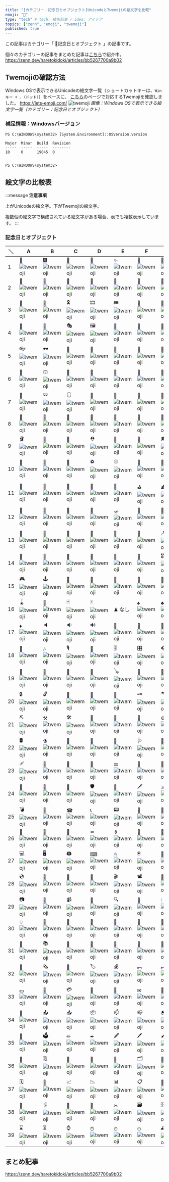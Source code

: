 ```yaml
---
title: "[カテゴリー：記念日とオブジェクト]UnicodeとTwemojiの絵文字を比較"
emoji: "🎈"
type: "tech" # tech: 技術記事 / idea: アイデア
topics: ["zenn", "emoji", "twemoji"]
published: true
---
```

この記事はカテゴリー「 🎈記念日とオブジェクト 」の記事です。

個々のカテゴリーの記事をまとめた記事は[こちら](https://zenn.dev/haretokidoki/articles/bb5267700a9b02)で紹介中。
https://zenn.dev/haretokidoki/articles/bb5267700a9b02

## Twemojiの確認方法

Windows OSで表示できるUnicodeの絵文字一覧（ショートカットキーは、`Winキー + .（ドット）`）をベースに、
[こちら](https://lets-emoji.com/)のページで対応するTwemojiを確認しました。
https://lets-emoji.com/
![twemoji](https://storage.googleapis.com/zenn-user-upload/639d9213837a-20230517.png)
*画像：Windows OSで表示できる絵文字一覧（カテゴリー：記念日とオブジェクト）*

### 補足情報：Windowsバージョン

```powershell:Windows10 Pro
PS C:\WINDOWS\system32> [System.Environment]::OSVersion.Version

Major  Minor  Build  Revision
-----  -----  -----  --------
10     0      19045  0


PS C:\WINDOWS\system32>
```

## 絵文字の比較表

:::message
**注意事項**

上がUnicodeの絵文字。下がTwemojiの絵文字。

複数個の絵文字で構成されている絵文字がある場合、表でも複数表示しています。
:::
### 記念日とオブジェクト

| ＼ | A | B | C | D | E | F | G | H |
| ----- | ----- | ----- | ----- | ----- | ----- | ----- | ----- | ----- |
| 1 | 🎈 ![twemoji](https://twemoji.maxcdn.com/v/14.0.2/72x72/1f388.png) | 🎆 ![twemoji](https://twemoji.maxcdn.com/v/14.0.2/72x72/1f386.png) | 🎇 ![twemoji](https://twemoji.maxcdn.com/v/14.0.2/72x72/1f387.png) | 🧨 ![twemoji](https://twemoji.maxcdn.com/v/14.0.2/72x72/1f9e8.png) | ✨ ![twemoji](https://twemoji.maxcdn.com/v/14.0.2/72x72/2728.png) | 🎉 ![twemoji](https://twemoji.maxcdn.com/v/14.0.2/72x72/1f389.png) | 🎊 ![twemoji](https://twemoji.maxcdn.com/v/14.0.2/72x72/1f38a.png) | 🎃 ![twemoji](https://twemoji.maxcdn.com/v/14.0.2/72x72/1f383.png) |
| 2 | 🎄 ![twemoji](https://twemoji.maxcdn.com/v/14.0.2/72x72/1f384.png) | 🎋 ![twemoji](https://twemoji.maxcdn.com/v/14.0.2/72x72/1f38b.png) | 🎍 ![twemoji](https://twemoji.maxcdn.com/v/14.0.2/72x72/1f38d.png) | 🎎 ![twemoji](https://twemoji.maxcdn.com/v/14.0.2/72x72/1f38e.png) | 🎏 ![twemoji](https://twemoji.maxcdn.com/v/14.0.2/72x72/1f38f.png) | 🎐 ![twemoji](https://twemoji.maxcdn.com/v/14.0.2/72x72/1f390.png) | 🎑 ![twemoji](https://twemoji.maxcdn.com/v/14.0.2/72x72/1f391.png) | 🧧 ![twemoji](https://twemoji.maxcdn.com/v/14.0.2/72x72/1f9e7.png) |
| 3 | 🎀 ![twemoji](https://twemoji.maxcdn.com/v/14.0.2/72x72/1f380.png) | 🎁 ![twemoji](https://twemoji.maxcdn.com/v/14.0.2/72x72/1f381.png) | 🎗 ![twemoji](https://twemoji.maxcdn.com/v/14.0.2/72x72/1f397.png) | 🎞 ![twemoji](https://twemoji.maxcdn.com/v/14.0.2/72x72/1f39e.png) | 🎟 ![twemoji](https://twemoji.maxcdn.com/v/14.0.2/72x72/1f39f.png) | 🎫 ![twemoji](https://twemoji.maxcdn.com/v/14.0.2/72x72/1f3ab.png) | 🎠 ![twemoji](https://twemoji.maxcdn.com/v/14.0.2/72x72/1f3a0.png) | 🎡 ![twemoji](https://twemoji.maxcdn.com/v/14.0.2/72x72/1f3a1.png) |
| 4 | 🎢 ![twemoji](https://twemoji.maxcdn.com/v/14.0.2/72x72/1f3a2.png) | 🎪 ![twemoji](https://twemoji.maxcdn.com/v/14.0.2/72x72/1f3aa.png) | 🎭 ![twemoji](https://twemoji.maxcdn.com/v/14.0.2/72x72/1f3ad.png) | 🖼 ![twemoji](https://twemoji.maxcdn.com/v/14.0.2/72x72/1f5bc.png) | 🎨 ![twemoji](https://twemoji.maxcdn.com/v/14.0.2/72x72/1f3a8.png) | 🧵 ![twemoji](https://twemoji.maxcdn.com/v/14.0.2/72x72/1f9f5.png) | 🧶 ![twemoji](https://twemoji.maxcdn.com/v/14.0.2/72x72/1f9f6.png) | 🛒 ![twemoji](https://twemoji.maxcdn.com/v/14.0.2/72x72/1f6d2.png) |
| 5 | 👓 ![twemoji](https://twemoji.maxcdn.com/v/14.0.2/72x72/1f453.png) | 🕶 ![twemoji](https://twemoji.maxcdn.com/v/14.0.2/72x72/1f576.png) | 🦺 ![twemoji](https://twemoji.maxcdn.com/v/14.0.2/72x72/1f9ba.png) | 🥽 ![twemoji](https://twemoji.maxcdn.com/v/14.0.2/72x72/1f97d.png) | 🥼 ![twemoji](https://twemoji.maxcdn.com/v/14.0.2/72x72/1f97c.png) | 🧥 ![twemoji](https://twemoji.maxcdn.com/v/14.0.2/72x72/1f9e5.png) | 👔 ![twemoji](https://twemoji.maxcdn.com/v/14.0.2/72x72/1f454.png) | 👕 ![twemoji](https://twemoji.maxcdn.com/v/14.0.2/72x72/1f455.png) |
| 6 | 👖 ![twemoji](https://twemoji.maxcdn.com/v/14.0.2/72x72/1f456.png) | 🩳 ![twemoji](https://twemoji.maxcdn.com/v/14.0.2/72x72/1fa73.png) | 🧣 ![twemoji](https://twemoji.maxcdn.com/v/14.0.2/72x72/1f9e3.png) | 🧤 ![twemoji](https://twemoji.maxcdn.com/v/14.0.2/72x72/1f9e4.png) | 🧦 ![twemoji](https://twemoji.maxcdn.com/v/14.0.2/72x72/1f9e6.png) | 👗 ![twemoji](https://twemoji.maxcdn.com/v/14.0.2/72x72/1f457.png) | 🥻 ![twemoji](https://twemoji.maxcdn.com/v/14.0.2/72x72/1f97b.png) | 👘 ![twemoji](https://twemoji.maxcdn.com/v/14.0.2/72x72/1f458.png) |
| 7 | 👚 ![twemoji](https://twemoji.maxcdn.com/v/14.0.2/72x72/1f45a.png) | 🩲 ![twemoji](https://twemoji.maxcdn.com/v/14.0.2/72x72/1fa72.png) | 🩱 ![twemoji](https://twemoji.maxcdn.com/v/14.0.2/72x72/1fa71.png) | 👙 ![twemoji](https://twemoji.maxcdn.com/v/14.0.2/72x72/1f459.png) | 👛 ![twemoji](https://twemoji.maxcdn.com/v/14.0.2/72x72/1f45b.png) | 👜 ![twemoji](https://twemoji.maxcdn.com/v/14.0.2/72x72/1f45c.png) | 👝 ![twemoji](https://twemoji.maxcdn.com/v/14.0.2/72x72/1f45d.png) | 🛍 ![twemoji](https://twemoji.maxcdn.com/v/14.0.2/72x72/1f6cd.png) |
| 8 | 🎒 ![twemoji](https://twemoji.maxcdn.com/v/14.0.2/72x72/1f392.png) | 👞 ![twemoji](https://twemoji.maxcdn.com/v/14.0.2/72x72/1f45e.png) | 👟 ![twemoji](https://twemoji.maxcdn.com/v/14.0.2/72x72/1f45f.png) | 🥾 ![twemoji](https://twemoji.maxcdn.com/v/14.0.2/72x72/1f97e.png) | 🥿 ![twemoji](https://twemoji.maxcdn.com/v/14.0.2/72x72/1f97f.png) | 👠 ![twemoji](https://twemoji.maxcdn.com/v/14.0.2/72x72/1f460.png) | 👡 ![twemoji](https://twemoji.maxcdn.com/v/14.0.2/72x72/1f461.png) | 👢 ![twemoji](https://twemoji.maxcdn.com/v/14.0.2/72x72/1f462.png) |
| 9 | 🩰 ![twemoji](https://twemoji.maxcdn.com/v/14.0.2/72x72/1fa70.png) | 👑 ![twemoji](https://twemoji.maxcdn.com/v/14.0.2/72x72/1f451.png) | 🧢 ![twemoji](https://twemoji.maxcdn.com/v/14.0.2/72x72/1f9e2.png) | ⛑ ![twemoji](https://twemoji.maxcdn.com/v/14.0.2/72x72/26d1.png) | 👒 ![twemoji](https://twemoji.maxcdn.com/v/14.0.2/72x72/1f452.png) | 🎩 ![twemoji](https://twemoji.maxcdn.com/v/14.0.2/72x72/1f3a9.png) | 🎓 ![twemoji](https://twemoji.maxcdn.com/v/14.0.2/72x72/1f393.png) | 💋 ![twemoji](https://twemoji.maxcdn.com/v/14.0.2/72x72/1f48b.png) |
| 10 | 💄 ![twemoji](https://twemoji.maxcdn.com/v/14.0.2/72x72/1f484.png) | 💍 ![twemoji](https://twemoji.maxcdn.com/v/14.0.2/72x72/1f48d.png) | 💎 ![twemoji](https://twemoji.maxcdn.com/v/14.0.2/72x72/1f48e.png) | ⚽ ![twemoji](https://twemoji.maxcdn.com/v/14.0.2/72x72/26bd.png) | ⚾ ![twemoji](https://twemoji.maxcdn.com/v/14.0.2/72x72/26be.png) | 🥎 ![twemoji](https://twemoji.maxcdn.com/v/14.0.2/72x72/1f94e.png) | 🏀 ![twemoji](https://twemoji.maxcdn.com/v/14.0.2/72x72/1f3c0.png) | 🏐 ![twemoji](https://twemoji.maxcdn.com/v/14.0.2/72x72/1f3d0.png) |
| 11 | 🏈 ![twemoji](https://twemoji.maxcdn.com/v/14.0.2/72x72/1f3c8.png) | 🏉 ![twemoji](https://twemoji.maxcdn.com/v/14.0.2/72x72/1f3c9.png) | 🎱 ![twemoji](https://twemoji.maxcdn.com/v/14.0.2/72x72/1f3b1.png) | 🎳 ![twemoji](https://twemoji.maxcdn.com/v/14.0.2/72x72/1f3b3.png) | 🥌 ![twemoji](https://twemoji.maxcdn.com/v/14.0.2/72x72/1f94c.png) | ⛳ ![twemoji](https://twemoji.maxcdn.com/v/14.0.2/72x72/26f3.png) | ⛸ ![twemoji](https://twemoji.maxcdn.com/v/14.0.2/72x72/26f8.png) | 🎣 ![twemoji](https://twemoji.maxcdn.com/v/14.0.2/72x72/1f3a3.png) |
| 12 | 🤿 ![twemoji](https://twemoji.maxcdn.com/v/14.0.2/72x72/1f93f.png) | 🎽 ![twemoji](https://twemoji.maxcdn.com/v/14.0.2/72x72/1f3bd.png) | 🛶 ![twemoji](https://twemoji.maxcdn.com/v/14.0.2/72x72/1f6f6.png) | 🎿 ![twemoji](https://twemoji.maxcdn.com/v/14.0.2/72x72/1f3bf.png) | 🛷 ![twemoji](https://twemoji.maxcdn.com/v/14.0.2/72x72/1f6f7.png) | 🥅 ![twemoji](https://twemoji.maxcdn.com/v/14.0.2/72x72/1f945.png) | 🏒 ![twemoji](https://twemoji.maxcdn.com/v/14.0.2/72x72/1f3d2.png) | 🥍 ![twemoji](https://twemoji.maxcdn.com/v/14.0.2/72x72/1f94d.png) |
| 13 | 🏏 ![twemoji](https://twemoji.maxcdn.com/v/14.0.2/72x72/1f3cf.png) | 🏑 ![twemoji](https://twemoji.maxcdn.com/v/14.0.2/72x72/1f3d1.png) | 🏓 ![twemoji](https://twemoji.maxcdn.com/v/14.0.2/72x72/1f3d3.png) | 🏸 ![twemoji](https://twemoji.maxcdn.com/v/14.0.2/72x72/1f3f8.png) | 🎾 ![twemoji](https://twemoji.maxcdn.com/v/14.0.2/72x72/1f3be.png) | 🥏 ![twemoji](https://twemoji.maxcdn.com/v/14.0.2/72x72/1f94f.png) | 🪁 ![twemoji](https://twemoji.maxcdn.com/v/14.0.2/72x72/1fa81.png) | 🎯 ![twemoji](https://twemoji.maxcdn.com/v/14.0.2/72x72/1f3af.png) |
| 14 | 🥊 ![twemoji](https://twemoji.maxcdn.com/v/14.0.2/72x72/1f94a.png) | 🥋 ![twemoji](https://twemoji.maxcdn.com/v/14.0.2/72x72/1f94b.png) | 🥇 ![twemoji](https://twemoji.maxcdn.com/v/14.0.2/72x72/1f947.png) | 🥈 ![twemoji](https://twemoji.maxcdn.com/v/14.0.2/72x72/1f948.png) | 🥉 ![twemoji](https://twemoji.maxcdn.com/v/14.0.2/72x72/1f949.png) | 🏅 ![twemoji](https://twemoji.maxcdn.com/v/14.0.2/72x72/1f3c5.png) | 🎖 ![twemoji](https://twemoji.maxcdn.com/v/14.0.2/72x72/1f396.png) | 🏆 ![twemoji](https://twemoji.maxcdn.com/v/14.0.2/72x72/1f3c6.png) |
| 15 | 🎮 ![twemoji](https://twemoji.maxcdn.com/v/14.0.2/72x72/1f3ae.png) | 🕹 ![twemoji](https://twemoji.maxcdn.com/v/14.0.2/72x72/1f579.png) | 🎰 ![twemoji](https://twemoji.maxcdn.com/v/14.0.2/72x72/1f3b0.png) | 🎲 ![twemoji](https://twemoji.maxcdn.com/v/14.0.2/72x72/1f3b2.png) | 🔮 ![twemoji](https://twemoji.maxcdn.com/v/14.0.2/72x72/1f52e.png) | 🧿 ![twemoji](https://twemoji.maxcdn.com/v/14.0.2/72x72/1f9ff.png) | 🧩 ![twemoji](https://twemoji.maxcdn.com/v/14.0.2/72x72/1f9e9.png) | 🧸 ![twemoji](https://twemoji.maxcdn.com/v/14.0.2/72x72/1f9f8.png) |
| 16 | 🪀 ![twemoji](https://twemoji.maxcdn.com/v/14.0.2/72x72/1fa80.png) | 🎴 ![twemoji](https://twemoji.maxcdn.com/v/14.0.2/72x72/1f3b4.png) | 🃏 ![twemoji](https://twemoji.maxcdn.com/v/14.0.2/72x72/1f0cf.png) | 🀄 ![twemoji](https://twemoji.maxcdn.com/v/14.0.2/72x72/1f004.png) | ♟ なし | ♠ ![twemoji](https://twemoji.maxcdn.com/v/14.0.2/72x72/2660.png) | ♣ ![twemoji](https://twemoji.maxcdn.com/v/14.0.2/72x72/2663.png) | ♥ ![twemoji](https://twemoji.maxcdn.com/v/14.0.2/72x72/2665.png) |
| 17 | ♦ ![twemoji](https://twemoji.maxcdn.com/v/14.0.2/72x72/2666.png) | 🔈 ![twemoji](https://twemoji.maxcdn.com/v/14.0.2/72x72/1f508.png) | 🔉 ![twemoji](https://twemoji.maxcdn.com/v/14.0.2/72x72/1f509.png) | 🔊 ![twemoji](https://twemoji.maxcdn.com/v/14.0.2/72x72/1f50a.png) | 📢 ![twemoji](https://twemoji.maxcdn.com/v/14.0.2/72x72/1f4e2.png) | 📣 ![twemoji](https://twemoji.maxcdn.com/v/14.0.2/72x72/1f4e3.png) | 🔔 ![twemoji](https://twemoji.maxcdn.com/v/14.0.2/72x72/1f514.png) | 🎼 ![twemoji](https://twemoji.maxcdn.com/v/14.0.2/72x72/1f3bc.png) |
| 18 | 🎵 ![twemoji](https://twemoji.maxcdn.com/v/14.0.2/72x72/1f3b5.png) | 🎶 ![twemoji](https://twemoji.maxcdn.com/v/14.0.2/72x72/1f3b6.png) | 🎙 ![twemoji](https://twemoji.maxcdn.com/v/14.0.2/72x72/1f399.png) | 🎤 ![twemoji](https://twemoji.maxcdn.com/v/14.0.2/72x72/1f3a4.png) | 🎚 ![twemoji](https://twemoji.maxcdn.com/v/14.0.2/72x72/1f39a.png) | 🎛 ![twemoji](https://twemoji.maxcdn.com/v/14.0.2/72x72/1f39b.png) | 🎧 ![twemoji](https://twemoji.maxcdn.com/v/14.0.2/72x72/1f3a7.png) | 📯 ![twemoji](https://twemoji.maxcdn.com/v/14.0.2/72x72/1f4ef.png) |
| 19 | 🥁 ![twemoji](https://twemoji.maxcdn.com/v/14.0.2/72x72/1f941.png) | 🎷 ![twemoji](https://twemoji.maxcdn.com/v/14.0.2/72x72/1f3b7.png) | 🎺 ![twemoji](https://twemoji.maxcdn.com/v/14.0.2/72x72/1f3ba.png) | 🎸 ![twemoji](https://twemoji.maxcdn.com/v/14.0.2/72x72/1f3b8.png) | 🪕 ![twemoji](https://twemoji.maxcdn.com/v/14.0.2/72x72/1fa95.png) | 🎻 ![twemoji](https://twemoji.maxcdn.com/v/14.0.2/72x72/1f3bb.png) | 🎹 ![twemoji](https://twemoji.maxcdn.com/v/14.0.2/72x72/1f3b9.png) | 📻 ![twemoji](https://twemoji.maxcdn.com/v/14.0.2/72x72/1f4fb.png) |
| 20 | 🔒 ![twemoji](https://twemoji.maxcdn.com/v/14.0.2/72x72/1f512.png) | 🔓 ![twemoji](https://twemoji.maxcdn.com/v/14.0.2/72x72/1f513.png) | 🔏 ![twemoji](https://twemoji.maxcdn.com/v/14.0.2/72x72/1f50f.png) | 🔐 ![twemoji](https://twemoji.maxcdn.com/v/14.0.2/72x72/1f510.png) | 🔑 ![twemoji](https://twemoji.maxcdn.com/v/14.0.2/72x72/1f511.png) | 🗝 ![twemoji](https://twemoji.maxcdn.com/v/14.0.2/72x72/1f5dd.png) | 🪓 ![twemoji](https://twemoji.maxcdn.com/v/14.0.2/72x72/1fa93.png) | 🔨 ![twemoji](https://twemoji.maxcdn.com/v/14.0.2/72x72/1f528.png) |
| 21 | ⛏ ![twemoji](https://twemoji.maxcdn.com/v/14.0.2/72x72/26cf.png) | ⚒ ![twemoji](https://twemoji.maxcdn.com/v/14.0.2/72x72/2692.png) | 🛠 ![twemoji](https://twemoji.maxcdn.com/v/14.0.2/72x72/1f6e0.png) | 🔧 ![twemoji](https://twemoji.maxcdn.com/v/14.0.2/72x72/1f527.png) | 🔩 ![twemoji](https://twemoji.maxcdn.com/v/14.0.2/72x72/1f529.png) | 🧱 ![twemoji](https://twemoji.maxcdn.com/v/14.0.2/72x72/1f9f1.png) | ⚙ ![twemoji](https://twemoji.maxcdn.com/v/14.0.2/72x72/2699.png) | 🗜 ![twemoji](https://twemoji.maxcdn.com/v/14.0.2/72x72/1f5dc.png) |
| 22 | 🛢 ![twemoji](https://twemoji.maxcdn.com/v/14.0.2/72x72/1f6e2.png) | ⚗ ![twemoji](https://twemoji.maxcdn.com/v/14.0.2/72x72/2697.png) | 🧪 ![twemoji](https://twemoji.maxcdn.com/v/14.0.2/72x72/1f9ea.png) | 🧫 ![twemoji](https://twemoji.maxcdn.com/v/14.0.2/72x72/1f9eb.png) | 🧬 ![twemoji](https://twemoji.maxcdn.com/v/14.0.2/72x72/1f9ec.png) | 🩺 ![twemoji](https://twemoji.maxcdn.com/v/14.0.2/72x72/1fa7a.png) | 💉 ![twemoji](https://twemoji.maxcdn.com/v/14.0.2/72x72/1f489.png) | 🩸 ![twemoji](https://twemoji.maxcdn.com/v/14.0.2/72x72/1fa78.png) |
| 23 | 🩹 ![twemoji](https://twemoji.maxcdn.com/v/14.0.2/72x72/1fa79.png) | 💊 ![twemoji](https://twemoji.maxcdn.com/v/14.0.2/72x72/1f48a.png) | 🔬 ![twemoji](https://twemoji.maxcdn.com/v/14.0.2/72x72/1f52c.png) | 🔭 ![twemoji](https://twemoji.maxcdn.com/v/14.0.2/72x72/1f52d.png) | ⚖ ![twemoji](https://twemoji.maxcdn.com/v/14.0.2/72x72/2696.png) | 📿 ![twemoji](https://twemoji.maxcdn.com/v/14.0.2/72x72/1f4ff.png) | 🔗 ![twemoji](https://twemoji.maxcdn.com/v/14.0.2/72x72/1f517.png) | ⛓ ![twemoji](https://twemoji.maxcdn.com/v/14.0.2/72x72/26d3.png) |
| 24 | 🧰 ![twemoji](https://twemoji.maxcdn.com/v/14.0.2/72x72/1f9f0.png) | 🧲 ![twemoji](https://twemoji.maxcdn.com/v/14.0.2/72x72/1f9f2.png) | 🦯 ![twemoji](https://twemoji.maxcdn.com/v/14.0.2/72x72/1f9af.png) | 🛡 ![twemoji](https://twemoji.maxcdn.com/v/14.0.2/72x72/1f6e1.png) | 🏹 ![twemoji](https://twemoji.maxcdn.com/v/14.0.2/72x72/1f3f9.png) | 🗡 ![twemoji](https://twemoji.maxcdn.com/v/14.0.2/72x72/1f5e1.png) | ⚔ ![twemoji](https://twemoji.maxcdn.com/v/14.0.2/72x72/2694.png) | 🔪 ![twemoji](https://twemoji.maxcdn.com/v/14.0.2/72x72/1f52a.png) |
| 25 | 💣 ![twemoji](https://twemoji.maxcdn.com/v/14.0.2/72x72/1f4a3.png) | 🔫 ![twemoji](https://twemoji.maxcdn.com/v/14.0.2/72x72/1f52b.png) | ☎ ![twemoji](https://twemoji.maxcdn.com/v/14.0.2/72x72/260e.png) | 📞 ![twemoji](https://twemoji.maxcdn.com/v/14.0.2/72x72/1f4de.png) | 📟 ![twemoji](https://twemoji.maxcdn.com/v/14.0.2/72x72/1f4df.png) | 📠 ![twemoji](https://twemoji.maxcdn.com/v/14.0.2/72x72/1f4e0.png) | 📱 ![twemoji](https://twemoji.maxcdn.com/v/14.0.2/72x72/1f4f1.png) | 📲 ![twemoji](https://twemoji.maxcdn.com/v/14.0.2/72x72/1f4f2.png) |
| 26 | 📳 ![twemoji](https://twemoji.maxcdn.com/v/14.0.2/72x72/1f4f3.png) | 📴 ![twemoji](https://twemoji.maxcdn.com/v/14.0.2/72x72/1f4f4.png) | 🚬 ![twemoji](https://twemoji.maxcdn.com/v/14.0.2/72x72/1f6ac.png) | ⚰ ![twemoji](https://twemoji.maxcdn.com/v/14.0.2/72x72/26b0.png) | ⚱ ![twemoji](https://twemoji.maxcdn.com/v/14.0.2/72x72/26b1.png) | 🗿 ![twemoji](https://twemoji.maxcdn.com/v/14.0.2/72x72/1f5ff.png) | 🔋 ![twemoji](https://twemoji.maxcdn.com/v/14.0.2/72x72/1f50b.png) | 🔌 ![twemoji](https://twemoji.maxcdn.com/v/14.0.2/72x72/1f50c.png) |
| 27 | 💻 ![twemoji](https://twemoji.maxcdn.com/v/14.0.2/72x72/1f4bb.png) | 🖥 ![twemoji](https://twemoji.maxcdn.com/v/14.0.2/72x72/1f5a5.png) | 🖨 ![twemoji](https://twemoji.maxcdn.com/v/14.0.2/72x72/1f5a8.png) | ⌨ ![twemoji](https://twemoji.maxcdn.com/v/14.0.2/72x72/2328.png) | 🖱 ![twemoji](https://twemoji.maxcdn.com/v/14.0.2/72x72/1f5b1.png) | 🖲 ![twemoji](https://twemoji.maxcdn.com/v/14.0.2/72x72/1f5b2.png) | 💽 ![twemoji](https://twemoji.maxcdn.com/v/14.0.2/72x72/1f4bd.png) | 💾 ![twemoji](https://twemoji.maxcdn.com/v/14.0.2/72x72/1f4be.png) |
| 28 | 💿 ![twemoji](https://twemoji.maxcdn.com/v/14.0.2/72x72/1f4bf.png) | 📀 ![twemoji](https://twemoji.maxcdn.com/v/14.0.2/72x72/1f4c0.png) | 🧮 ![twemoji](https://twemoji.maxcdn.com/v/14.0.2/72x72/1f9ee.png) | 🎥 ![twemoji](https://twemoji.maxcdn.com/v/14.0.2/72x72/1f3a5.png) | 🎬 ![twemoji](https://twemoji.maxcdn.com/v/14.0.2/72x72/1f3ac.png) | 📽 ![twemoji](https://twemoji.maxcdn.com/v/14.0.2/72x72/1f4fd.png) | 📡 ![twemoji](https://twemoji.maxcdn.com/v/14.0.2/72x72/1f4e1.png) | 📺 ![twemoji](https://twemoji.maxcdn.com/v/14.0.2/72x72/1f4fa.png) |
| 29 | 📷 ![twemoji](https://twemoji.maxcdn.com/v/14.0.2/72x72/1f4f7.png) | 📸 ![twemoji](https://twemoji.maxcdn.com/v/14.0.2/72x72/1f4f8.png) | 📹 ![twemoji](https://twemoji.maxcdn.com/v/14.0.2/72x72/1f4f9.png) | 📼 ![twemoji](https://twemoji.maxcdn.com/v/14.0.2/72x72/1f4fc.png) | 🔍 ![twemoji](https://twemoji.maxcdn.com/v/14.0.2/72x72/1f50d.png) | 🔎 ![twemoji](https://twemoji.maxcdn.com/v/14.0.2/72x72/1f50e.png) | 🕯 ![twemoji](https://twemoji.maxcdn.com/v/14.0.2/72x72/1f56f.png) | 🪔 ![twemoji](https://twemoji.maxcdn.com/v/14.0.2/72x72/1fa94.png) |
| 30 | 💡 ![twemoji](https://twemoji.maxcdn.com/v/14.0.2/72x72/1f4a1.png) | 🔦 ![twemoji](https://twemoji.maxcdn.com/v/14.0.2/72x72/1f526.png) | 🏮 ![twemoji](https://twemoji.maxcdn.com/v/14.0.2/72x72/1f3ee.png) | 📔 ![twemoji](https://twemoji.maxcdn.com/v/14.0.2/72x72/1f4d4.png) | 📕 ![twemoji](https://twemoji.maxcdn.com/v/14.0.2/72x72/1f4d5.png) | 📖 ![twemoji](https://twemoji.maxcdn.com/v/14.0.2/72x72/1f4d6.png) | 📗 ![twemoji](https://twemoji.maxcdn.com/v/14.0.2/72x72/1f4d7.png) | 📘 ![twemoji](https://twemoji.maxcdn.com/v/14.0.2/72x72/1f4d8.png) |
| 31 | 📙 ![twemoji](https://twemoji.maxcdn.com/v/14.0.2/72x72/1f4d9.png) | 📚 ![twemoji](https://twemoji.maxcdn.com/v/14.0.2/72x72/1f4da.png) | 📓 ![twemoji](https://twemoji.maxcdn.com/v/14.0.2/72x72/1f4d3.png) | 📒 ![twemoji](https://twemoji.maxcdn.com/v/14.0.2/72x72/1f4d2.png) | 📃 ![twemoji](https://twemoji.maxcdn.com/v/14.0.2/72x72/1f4c3.png) | 📜 ![twemoji](https://twemoji.maxcdn.com/v/14.0.2/72x72/1f4dc.png) | 📄 ![twemoji](https://twemoji.maxcdn.com/v/14.0.2/72x72/1f4c4.png) | 📑 ![twemoji](https://twemoji.maxcdn.com/v/14.0.2/72x72/1f4d1.png) |
| 32 | 📰 ![twemoji](https://twemoji.maxcdn.com/v/14.0.2/72x72/1f4f0.png) | 🗞 ![twemoji](https://twemoji.maxcdn.com/v/14.0.2/72x72/1f5de.png) | 🔖 ![twemoji](https://twemoji.maxcdn.com/v/14.0.2/72x72/1f516.png) | 🏷 ![twemoji](https://twemoji.maxcdn.com/v/14.0.2/72x72/1f3f7.png) | 💰 ![twemoji](https://twemoji.maxcdn.com/v/14.0.2/72x72/1f4b0.png) | 💴 ![twemoji](https://twemoji.maxcdn.com/v/14.0.2/72x72/1f4b4.png) | 💵 ![twemoji](https://twemoji.maxcdn.com/v/14.0.2/72x72/1f4b5.png) | 💶 ![twemoji](https://twemoji.maxcdn.com/v/14.0.2/72x72/1f4b6.png) |
| 33 | 💷 ![twemoji](https://twemoji.maxcdn.com/v/14.0.2/72x72/1f4b7.png) | 💸 ![twemoji](https://twemoji.maxcdn.com/v/14.0.2/72x72/1f4b8.png) | 💳 ![twemoji](https://twemoji.maxcdn.com/v/14.0.2/72x72/1f4b3.png) | 🧾 ![twemoji](https://twemoji.maxcdn.com/v/14.0.2/72x72/1f9fe.png) | 🏧 ![twemoji](https://twemoji.maxcdn.com/v/14.0.2/72x72/1f3e7.png) | ✉ ![twemoji](https://twemoji.maxcdn.com/v/14.0.2/72x72/2709.png) | 📧 ![twemoji](https://twemoji.maxcdn.com/v/14.0.2/72x72/1f4e7.png) | 📨 ![twemoji](https://twemoji.maxcdn.com/v/14.0.2/72x72/1f4e8.png) |
| 34 | 📩 ![twemoji](https://twemoji.maxcdn.com/v/14.0.2/72x72/1f4e9.png) | 📤 ![twemoji](https://twemoji.maxcdn.com/v/14.0.2/72x72/1f4e4.png) | 📥 ![twemoji](https://twemoji.maxcdn.com/v/14.0.2/72x72/1f4e5.png) | 📦 ![twemoji](https://twemoji.maxcdn.com/v/14.0.2/72x72/1f4e6.png) | 📫 ![twemoji](https://twemoji.maxcdn.com/v/14.0.2/72x72/1f4eb.png) | 📪 ![twemoji](https://twemoji.maxcdn.com/v/14.0.2/72x72/1f4ea.png) | 📬 ![twemoji](https://twemoji.maxcdn.com/v/14.0.2/72x72/1f4ec.png) | 📭 ![twemoji](https://twemoji.maxcdn.com/v/14.0.2/72x72/1f4ed.png) |
| 35 | 📮 ![twemoji](https://twemoji.maxcdn.com/v/14.0.2/72x72/1f4ee.png) | 🗳 ![twemoji](https://twemoji.maxcdn.com/v/14.0.2/72x72/1f5f3.png) | ✏ ![twemoji](https://twemoji.maxcdn.com/v/14.0.2/72x72/270f.png) | ✒ ![twemoji](https://twemoji.maxcdn.com/v/14.0.2/72x72/2712.png) | 🖋 ![twemoji](https://twemoji.maxcdn.com/v/14.0.2/72x72/1f58b.png) | 🖊 ![twemoji](https://twemoji.maxcdn.com/v/14.0.2/72x72/1f58a.png) | 🖌 ![twemoji](https://twemoji.maxcdn.com/v/14.0.2/72x72/1f58c.png) | 🖍 ![twemoji](https://twemoji.maxcdn.com/v/14.0.2/72x72/1f58d.png) |
| 36 | 📝 ![twemoji](https://twemoji.maxcdn.com/v/14.0.2/72x72/1f4dd.png) | 🗒 ![twemoji](https://twemoji.maxcdn.com/v/14.0.2/72x72/1f5d2.png) | 💼 ![twemoji](https://twemoji.maxcdn.com/v/14.0.2/72x72/1f4bc.png) | 📁 ![twemoji](https://twemoji.maxcdn.com/v/14.0.2/72x72/1f4c1.png) | 📂 ![twemoji](https://twemoji.maxcdn.com/v/14.0.2/72x72/1f4c2.png) | 🗂 ![twemoji](https://twemoji.maxcdn.com/v/14.0.2/72x72/1f5c2.png) | 📅 ![twemoji](https://twemoji.maxcdn.com/v/14.0.2/72x72/1f4c5.png) | 📆 ![twemoji](https://twemoji.maxcdn.com/v/14.0.2/72x72/1f4c6.png) |
| 37 | 🗓 ![twemoji](https://twemoji.maxcdn.com/v/14.0.2/72x72/1f5d3.png) | 📇 ![twemoji](https://twemoji.maxcdn.com/v/14.0.2/72x72/1f4c7.png) | 📈 ![twemoji](https://twemoji.maxcdn.com/v/14.0.2/72x72/1f4c8.png) | 📉 ![twemoji](https://twemoji.maxcdn.com/v/14.0.2/72x72/1f4c9.png) | 📊 ![twemoji](https://twemoji.maxcdn.com/v/14.0.2/72x72/1f4ca.png) | 📋 ![twemoji](https://twemoji.maxcdn.com/v/14.0.2/72x72/1f4cb.png) | 📌 ![twemoji](https://twemoji.maxcdn.com/v/14.0.2/72x72/1f4cc.png) | 📍 ![twemoji](https://twemoji.maxcdn.com/v/14.0.2/72x72/1f4cd.png) |
| 38 | 📎 ![twemoji](https://twemoji.maxcdn.com/v/14.0.2/72x72/1f4ce.png) | 🖇 ![twemoji](https://twemoji.maxcdn.com/v/14.0.2/72x72/1f587.png) | 📏 ![twemoji](https://twemoji.maxcdn.com/v/14.0.2/72x72/1f4cf.png) | 📐 ![twemoji](https://twemoji.maxcdn.com/v/14.0.2/72x72/1f4d0.png) | ✂ ![twemoji](https://twemoji.maxcdn.com/v/14.0.2/72x72/2702.png) | 🗃 ![twemoji](https://twemoji.maxcdn.com/v/14.0.2/72x72/1f5c3.png) | 🗄 ![twemoji](https://twemoji.maxcdn.com/v/14.0.2/72x72/1f5c4.png) | 🗑 ![twemoji](https://twemoji.maxcdn.com/v/14.0.2/72x72/1f5d1.png) |
| 39 | ⌛ ![twemoji](https://twemoji.maxcdn.com/v/14.0.2/72x72/231b.png) | ⏳ ![twemoji](https://twemoji.maxcdn.com/v/14.0.2/72x72/23f3.png) | ⌚ ![twemoji](https://twemoji.maxcdn.com/v/14.0.2/72x72/231a.png) | ⏰ ![twemoji](https://twemoji.maxcdn.com/v/14.0.2/72x72/23f0.png) | ⏱ ![twemoji](https://twemoji.maxcdn.com/v/14.0.2/72x72/23f1.png) | ⏲ ![twemoji](https://twemoji.maxcdn.com/v/14.0.2/72x72/23f2.png) | 🕰 ![twemoji](https://twemoji.maxcdn.com/v/14.0.2/72x72/1f570.png)

## まとめ記事

https://zenn.dev/haretokidoki/articles/bb5267700a9b02

